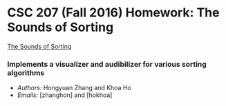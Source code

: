 # CSC 207 (Fall 2016) Homework: The Sounds of Sorting

[The Sounds of Sorting](http://www.cs.grinnell.edu/~osera/courses/csc207/17sp/homeworks/the-sounds-of-sorting.html)

### Implements a visualizer and audibilizer for various sorting algorithms

* *Authors:* Hongyuan Zhang and Khoa Ho
* *Emails:* [zhanghon] and [hokhoa]
